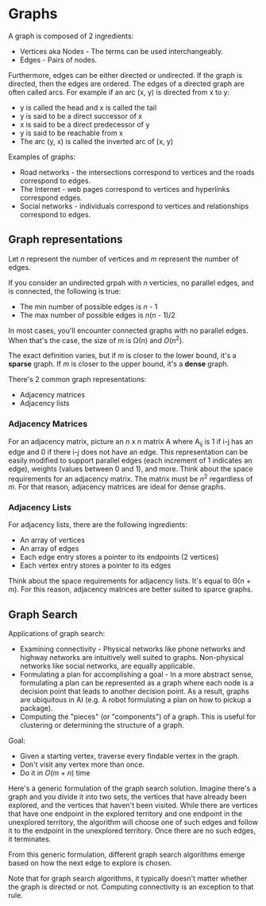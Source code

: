 # Graphs

A graph is composed of 2 ingredients:
- Vertices aka Nodes - The terms can be used interchangeably.
- Edges - Pairs of nodes.

Furthermore, edges can be either directed or undirected. If the graph is
directed, then the edges are ordered. The edges of a directed graph are often
called arcs. For example if an arc (x, y) is directed from x to y:
- y is called the head and x is called the tail 
- y is said to be a direct successor of x
- x is said to be a direct predecessor of y
- y is said to be reachable from x
- The arc (y, x) is called the inverted arc of (x, y)

Examples of graphs:
- Road networks - the intersections correspond to vertices and the roads
  correspond to edges.
- The Internet - web pages correspond to vertices and hyperlinks correspond
  edges.
- Social networks - individuals correspond to vertices and relationships
  correspond to edges.

## Graph representations

Let *n* represent the number of vertices and *m* represent the number of edges.

If you consider an undirected grpah with *n* verticies, no parallel edges, and
is connected, the following is true:
- The min number of possible edges is *n* - 1
- The max number of possible edges is *n*(*n* - 1)/2

In most cases, you'll encounter connected graphs with no parallel edges. When
that's the case, the size of *m* is Ω(*n*) and *O*(*n*<sup>2</sup>).

The exact definition varies, but if *m* is closer to the lower bound, it's a
**sparse** graph. If *m* is closer to the upper bound, it's a **dense** graph.

There's 2 common graph representations:
- Adjacency matrices
- Adjacency lists

### Adjacency Matrices

For an adjacency matrix, picture an *n* x *n* matrix A where A<sub>ij</sub> is 1
if i-j has an edge and 0 if there i-j does not have an edge. This representation
can be easily modified to support parallel edges (each increment of 1 indicates
an edge), weights (values between 0 and 1), and more. Think about the space
requirements for an adjacency matrix. The matrix must be *n*<sup>2</sup>
regardless of *m*. For that reason, adjacency matrices are ideal for dense
graphs.

### Adjacency Lists

For adjacency lists, there are the following ingredients:
- An array of vertices
- An array of edges
- Each edge entry stores a pointer to its endpoints (2 vertices)
- Each vertex entry stores a pointer to its edges 

Think about the space requirements for adjacency lists. It's equal to Θ(*n* +
*m*). For this reason, adjacency matrices are better suited to sparce graphs.


## Graph Search

Applications of graph search:
- Examining connectivity - Physical networks like phone networks and highway
  networks are intuitively well suited to graphs. Non-physical networks like
  social networks, are equally applicable.
- Formulating a plan for accomplishing a goal - In a more abstract sense,
  formulating a plan can be represented as a graph where each node is a decision
  point that leads to another decision point. As a result, graphs are ubiquitous
  in AI (e.g. A robot formulating a plan on how to pickup a package).
- Computing the "pieces" (or "components") of a graph. This is useful for
  clustering or determining the structure of a graph.

Goal:
- Given a starting vertex, traverse every findable vertex in the graph.
- Don't visit any vertex more than once.
- Do it in *O*(*m* + *n*) time

Here's a generic formulation of the graph search solution. Imagine there's a
graph and you divide it into two sets, the vertices that have already been
explored, and the vertices that haven't been visited. While there are vertices
that have one endpoint in the explored territory and one endpoint in the
unexplored territory, the algorithm will choose one of such edges and follow it
to the endpoint in the unexplored territory. Once there are no such edges, it
terminates.

From this generic formulation, different graph search algorithms emerge based on
how the next edge to explore is chosen.

Note that for graph search algorithms, it typically doesn't matter whether the
graph is directed or not. Computing connectivity is an exception to that rule. 